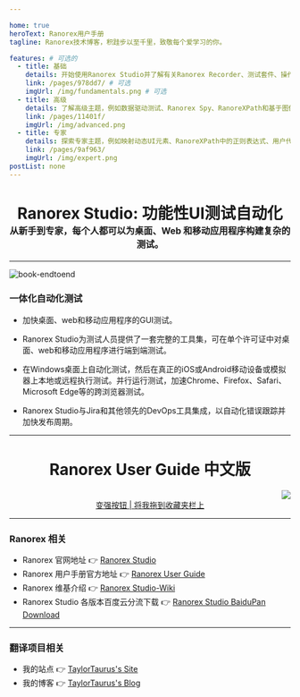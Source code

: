 ```yaml
---

home: true
heroText: Ranorex用户手册
tagline: Ranorex技术博客，积跬步以至千里，致敬每个爱学习的你。

features: # 可选的
  - title: 基础
    details: 开始使用Ranorex Studio并了解有关Ranorex Recorder、测试套件、操作、控件库、测试验证和报告的所有基础知识
    link: /pages/978dd7/ # 可选
    imgUrl: /img/fundamentals.png # 可选
  - title: 高级
    details: 了解高级主题，例如数据驱动测试、Ranorex Spy、RanoreXPath和基于图像的自动化概念
    link: /pages/11401f/
    imgUrl: /img/advanced.png
  - title: 专家
    details: 探索专家主题，例如映射动态UI元素、RanoreXPath中的正则表达式、用户代码库、代码模块和Ranorex Studio IDE
    link: /pages/9af963/
    imgUrl: /img/expert.png
postList: none
---
```

# <center> Ranorex Studio: 功能性UI测试自动化 </center><center><font size="3"> 从新手到专家，每个人都可以为桌面、Web 和移动应用程序构建复杂的测试。 </font></center>
---
![book-endtoend](http://astgeo.gitee.io/ranorex/img/book-endtoend.png)
### 一体化自动化测试
- 加快桌面、web和移动应用程序的GUI测试。

- Ranorex Studio为测试人员提供了一套完整的工具集，可在单个许可证中对桌面、web和移动应用程序进行端到端测试。

- 在Windows桌面上自动化测试，然后在真正的iOS或Android移动设备或模拟器上本地或远程执行测试。并行运行测试，加速Chrome、Firefox、Safari、Microsoft Edge等的跨浏览器测试。

- Ranorex Studio与Jira和其他领先的DevOps工具集成，以自动化错误跟踪并加快发布周期。
---
# <div align="center"> Ranorex User Guide 中文版 </div>  

<div style="text-align:right">
    <a href="https://travis-ci.org/taylortaurus/Ranorex_UserGuide_zh_CN" target="_blank">
        <img src="https://travis-ci.org/taylortaurus/Ranorex_UserGuide_zh_CN.svg?branch=gitbook">
    </a>
</div>  
 
<div style="text-align:center">
<a title="把这个链接拖到你的收藏夹栏，在查阅官方手册时，点击收藏夹上该链接，即可跳转到本站中对应的翻译页面" href='javascript:location.href = location.href.substring(0, location.href.lastintroductionOf("/")).replace(/^http(s)?:\/\/(.*?)\/help\/(.*?)\//,"https://ranorex.xyz/")'>变强按钮 | 将我拖到收藏夹栏上</a>
</div>  

---

### Ranorex 相关

- Ranorex 官网地址 👉 [Ranorex Studio][0]
- Ranorex 用户手册官方地址 👉 [Ranorex User Guide][2]
- Ranorex 维基介绍 👉 [Ranorex Studio-Wiki][1]
- Ranorex Studio 各版本百度云分流下载 👉 [Ranorex Studio BaiduPan Download][5]

---

### 翻译项目相关

- 我的站点 👉 [TaylorTaurus's Site][3]
- 我的博客 👉 [TaylorTaurus's Blog][4]



[0]: https://www.ranorex.com/
[1]: https://en.wikipedia.org/wiki/ranorex-studio
[2]: https://www.ranorex.com/help/latest
[3]: https://taylortaurus.top/
[4]: https://blog.taylortaurus.top
[5]: https://blog.taylortaurus.top/ranorex/



